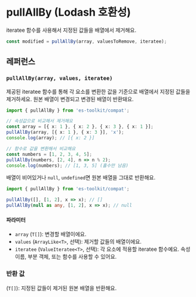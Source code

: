# pullAllBy (Lodash 호환성)

iteratee 함수를 사용해서 지정된 값들을 배열에서 제거해요.

```typescript
const modified = pullAllBy(array, valuesToRemove, iteratee);
```

## 레퍼런스

### `pullAllBy(array, values, iteratee)`

제공된 iteratee 함수를 통해 각 요소를 변환한 값을 기준으로 배열에서 지정된 값들을 제거하세요. 원본 배열이 변경되고 변경된 배열이 반환돼요.

```typescript
import { pullAllBy } from 'es-toolkit/compat';

// 속성값으로 비교해서 제거해요
const array = [{ x: 1 }, { x: 2 }, { x: 3 }, { x: 1 }];
pullAllBy(array, [{ x: 1 }, { x: 3 }], 'x');
console.log(array); // [{ x: 2 }]

// 함수로 값을 변환해서 비교해요
const numbers = [1, 2, 3, 4, 5];
pullAllBy(numbers, [2, 4], n => n % 2);
console.log(numbers); // [1, 3, 5] (홀수만 남음)
```

배열이 비어있거나 `null`, `undefined`면 원본 배열을 그대로 반환해요.

```typescript
import { pullAllBy } from 'es-toolkit/compat';

pullAllBy([], [1, 2], x => x); // []
pullAllBy(null as any, [1, 2], x => x); // null
```

#### 파라미터

- `array` (`T[]`): 변경할 배열이에요.
- `values` (`ArrayLike<T>`, 선택): 제거할 값들의 배열이에요.
- `iteratee` (`ValueIteratee<T>`, 선택): 각 요소에 적용할 iteratee 함수예요. 속성 이름, 부분 객체, 또는 함수를 사용할 수 있어요.

### 반환 값

(`T[]`): 지정된 값들이 제거된 원본 배열을 반환해요.

